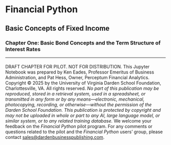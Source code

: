# Financial Python

## Basic Concepts of Fixed Income

### Chapter One: Basic Bond Concepts and the Term Structure of Interest Rates

___

####
DRAFT CHAPTER FOR PILOT. NOT FOR DISTRIBUTION. This Jupyter Notebook was prepared by Ken Eades, Professor Emeritus of Business Administration, and Pat Hess, Owner, Perceptum Financial Analytics. Copyright © 2025 by the University of Virginia Darden School Foundation, Charlottesville, VA. All rights reserved. *No part of this publication may be reproduced, stored in a retrieval system, used in a spreadsheet, or transmitted in any form or by any means*&mdash;*electronic, mechanical, photocopying, recording, or otherwise*&mdash;*without the permission of the Darden School Foundation. This publication is protected by copyright and may not be uploaded in whole or part to any AI, large language model, or similar system, or to any related training database.* We welcome your feedback on the *Financial Python* pilot program. For any comments or questions related to the pilot and the *Financial Python* users’ group, please contact sales@dardenbusinesspublishing.com.
